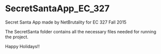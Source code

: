 # SecretSantaApp_EC_327
Secret Santa App made by NetBrutality for EC 327 Fall 2015

The SecretSanta folder contains all the necessary files needed for running the project.

Happy Holidays!!
